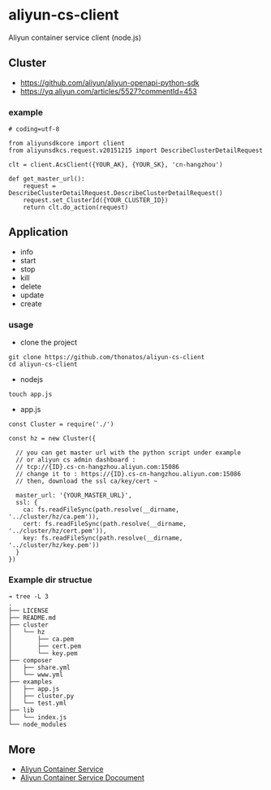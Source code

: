 # aliyun-cs-client

Aliyun container service client (node.js)

## Cluster

- https://github.com/aliyun/aliyun-openapi-python-sdk
- https://yq.aliyun.com/articles/5527?commentId=453

### example

```
# coding=utf-8

from aliyunsdkcore import client
from aliyunsdkcs.request.v20151215 import DescribeClusterDetailRequest

clt = client.AcsClient({YOUR_AK}, {YOUR_SK}, 'cn-hangzhou')

def get_master_url():
    request = DescribeClusterDetailRequest.DescribeClusterDetailRequest()
    request.set_ClusterId({YOUR_CLUSTER_ID})
    return clt.do_action(request)
```

## Application

- info
- start
- stop
- kill
- delete
- update
- create

### usage

- clone the project

```
git clone https://github.com/thonatos/aliyun-cs-client
cd aliyun-cs-client
```

- nodejs

```
touch app.js
```

- app.js

```
const Cluster = require('./')

const hz = new Cluster({

  // you can get master url with the python script under example
  // or aliyun cs admin dashboard : 
  // tcp://{ID}.cs-cn-hangzhou.aliyun.com:15086
  // change it to : https://{ID}.cs-cn-hangzhou.aliyun.com:15086
  // then, download the ssl ca/key/cert ~

  master_url: '{YOUR_MASTER_URL}',
  ssl: {
    ca: fs.readFileSync(path.resolve(__dirname, '../cluster/hz/ca.pem')),
    cert: fs.readFileSync(path.resolve(__dirname, '../cluster/hz/cert.pem')),
    key: fs.readFileSync(path.resolve(__dirname, '../cluster/hz/key.pem'))
  }
})
```

### Example dir structue

```
➔ tree -L 3
.
├── LICENSE
├── README.md
├── cluster
│   └── hz
│       ├── ca.pem
│       ├── cert.pem
│       └── key.pem
├── composer
│   ├── share.yml
│   └── www.yml
├── examples
│   ├── app.js
│   ├── cluster.py
│   └── test.yml
├── lib
│   └── index.js
└── node_modules
```

## More

- [Aliyun Container Service](https://cn.aliyun.com/product/containerservice?spm=5176.doc26063.416540.31.8xc1Dv)
- [Aliyun Container Service Docoument](https://help.aliyun.com/document_detail/26063.html?spm=5176.doc25983.6.678.m6RLTl)
